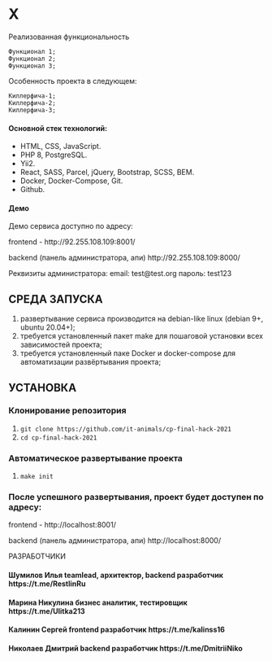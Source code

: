 # X

Реализованная функциональность

    Функционал 1;
    Функционал 2;
    Функционал 3;

Особенность проекта в следующем:

    Киллерфича-1;
    Киллерфича-2;
    Киллерфича-3;


<h4>Основной стек технологий:</h4>
<ul>
	<li>HTML, CSS, JavaScript.</li>
	<li>PHP 8, PostgreSQL.</li>
	<li>Yii2.</li>
  <li>React, SASS, Parcel, jQuery, Bootstrap, SCSS, BEM.</li>
	<li>Docker, Docker-Compose, Git.</li>
	<li>Github.</li>
 </ul>


<h4>Демо</h4>
<p>Демо сервиса доступно по адресу: 
<p>frontend - http://92.255.108.109:8001/ </p>
<p>backend (панель администратора, апи) http://92.255.108.109:8000/ </p>
</p>
<p>Реквизиты администратора: email: test@test.org пароль: test123</p>

СРЕДА ЗАПУСКА
------------
1) развертывание сервиса производится на debian-like linux (debian 9+, ubuntu 20.04+);
2) требуется установленный пакет make для пошаговой установки всех зависимостей проекта;
3) требуется установленный паке Docker и docker-compose для автоматизации развёртывания проекта;

УСТАНОВКА
------------
### Клонирование репозитория
1) `git clone https://github.com/it-animals/cp-final-hack-2021`
2) `cd cp-final-hack-2021`
### Автоматическое развертывание проекта
1) `make init`

### После успешного развертывания, проект будет доступен по адресу: 
<p>frontend - http://localhost:8001/ </p>
<p>backend (панель администратора, апи) http://localhost:8000/ </p>

РАЗРАБОТЧИКИ

<h4>Шумилов Илья teamlead, архитектор, backend разработчик https://t.me/RestlinRu </h4>
<h4>Марина Никулина бизнес аналитик, тестировщик https://t.me/Ulitka213 </h4>
<h4>Калинин Сергей frontend разработчик https://t.me/kalinss16 </h4>
<h4>Николаев Дмитрий backend разработчик https://t.me/DmitriiNiko </h4>
